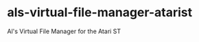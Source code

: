 als-virtual-file-manager-atarist
================================

Al's Virtual File Manager for the Atari ST